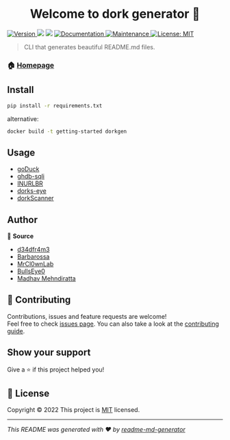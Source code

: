 <h1 align="center">Welcome to dork generator 👋</h1>
<p>
  <a href="https://www.npmjs.com/package/readme-md-generator" target="_blank">
    <img alt="Version" src="https://img.shields.io/npm/v/readme-md-generator.svg">
  </a>
  <img src="https://img.shields.io/badge/npm-%3E%3D5.5.0-blue.svg" />
  <img src="https://img.shields.io/badge/node-%3E%3D9.3.0-blue.svg" />
  <a href="https://github.com/kefranabg/readme-md-generator#readme" target="_blank">
    <img alt="Documentation" src="https://img.shields.io/badge/documentation-yes-brightgreen.svg" />
  </a>
  <a href="https://github.com/kefranabg/readme-md-generator/graphs/commit-activity" target="_blank">
    <img alt="Maintenance" src="https://img.shields.io/badge/Maintained%3F-yes-green.svg" />
  </a>
  <a href="https://github.com/kefranabg/readme-md-generator/blob/master/LICENSE" target="_blank">
    <img alt="License: MIT" src="https://img.shields.io/github/license/kefranabg/readme-md-generator" />
  </a>
</p>

> CLI that generates beautiful README.md files.

### 🏠 [Homepage](https://github.com/mansz81/dorkgen.git#readme)

## Install

```sh
pip install -r requirements.txt
```
alternative:
```sh
docker build -t getting-started dorkgen
```
## Usage

- [goDuck](/goDuck#readme)
- [ghdb-sqli](/ghdb#readme)
- [INURLBR](/inurl#readme)
- [dorks-eye](/dorks-eye#readme)
- [dorkScanner](/dorkScanner#readme)

## Author

👤 **Source**

* [d34dfr4m3](https://github.com/d34dfr4m3/goDuck)
* [Barbarossa](https://github.com/nalonal/barbarossa)
* [MrCl0wnLab](https://github.com/MrCl0wnLab/SCANNER-INURLBR)
* [BullsEye0](https://github.com/BullsEye0/dorks-eye)
* [Madhav Mehndiratta](https://github.com/madhavmehndiratta/dorkScanner)

## 🤝 Contributing

Contributions, issues and feature requests are welcome!<br />Feel free to check [issues page](https://github.com/kefranabg/readme-md-generator/issues). You can also take a look at the [contributing guide](https://github.com/kefranabg/readme-md-generator/blob/master/CONTRIBUTING.md).

## Show your support

Give a ⭐️ if this project helped you!

## 📝 License

Copyright © 2022 This project is [MIT](https://github.com/mansz81/dorkgen/blob/main/dorks-eye/LICENSE) licensed.

***
_This README was generated with ❤️ by [readme-md-generator](https://github.com/kefranabg/readme-md-generator)_

